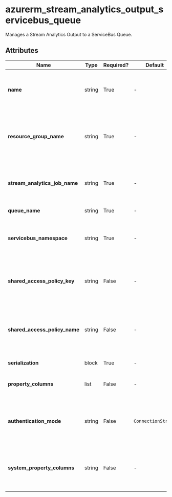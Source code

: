 # azurerm_stream_analytics_output_servicebus_queue

Manages a Stream Analytics Output to a ServiceBus Queue.

## Attributes

| Name | Type | Required? | Default  | possible values | Description |
| ---- | ---- | --------- | -------- | ----------- | ----------- |
| **name** | string | True | -  |  -  | The name of the Stream Output. Changing this forces a new resource to be created. | 
| **resource_group_name** | string | True | -  |  -  | The name of the Resource Group where the Stream Analytics Job exists. Changing this forces a new resource to be created. | 
| **stream_analytics_job_name** | string | True | -  |  -  | The name of the Stream Analytics Job. Changing this forces a new resource to be created. | 
| **queue_name** | string | True | -  |  -  | The name of the Service Bus Queue. | 
| **servicebus_namespace** | string | True | -  |  -  | The namespace that is associated with the desired Event Hub, Service Bus Queue, Service Bus Topic, etc. | 
| **shared_access_policy_key** | string | False | -  |  -  | The shared access policy key for the specified shared access policy. Required if `authentication_mode` is `ConnectionString`. | 
| **shared_access_policy_name** | string | False | -  |  -  | The shared access policy name for the Event Hub, Service Bus Queue, Service Bus Topic, etc. Required if `authentication_mode` is `ConnectionString`. | 
| **serialization** | block | True | -  |  -  | A `serialization` block. | 
| **property_columns** | list | False | -  |  -  | A list of property columns to add to the Service Bus Queue output. | 
| **authentication_mode** | string | False | `ConnectionString`  |  `Msi`, `ConnectionString`  | The authentication mode for the Stream Output. Possible values are `Msi` and `ConnectionString`. Defaults to `ConnectionString`. | 
| **system_property_columns** | string | False | -  |  -  | A key-value pair of system property columns that will be attached to the outgoing messages for the Service Bus Queue Output. | 

